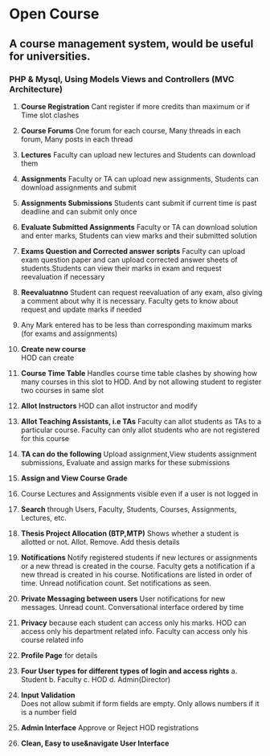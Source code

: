 # Open Course
## A course management system, would be useful for universities.
### PHP & Mysql, Using Models Views and Controllers (MVC Architecture)


1. **Course Registration**
Cant register if more credits than maximum or if Time slot clashes

2. **Course Forums** 
One forum for each course, Many threads in each forum, Many posts in each thread 

3. **Lectures**
Faculty can upload new lectures and Students can download them 

4. **Assignments**
Faculty or TA can upload new assignments, Students can download assignments and submit 

5. **Assignments Submissions** 
Students cant submit if current time is past deadline and can submit only once

6. **Evaluate Submitted Assignments**
Faculty or TA can download solution and enter marks, Students can view marks and their submitted solution 

7. **Exams Question and Corrected answer scripts**
Faculty can upload exam question paper and can upload corrected answer sheets of students.Students can view their marks in exam and request reevaluation if necessary 
8. **Re­evaluatnno**
Student can request reevaluation of any exam, also giving a comment about why it is necessary. Faculty gets to know about request and update marks if needed 

9. Any Mark entered has to be less than corresponding maximum marks (for exams and 
assignments) 

10. **Create new course**  
HOD can create 

11. **Course Time Table**
Handles course time table clashes by showing how many courses in this slot to HOD. And by not allowing student to register two courses in same slot 

12. **Allot Instructors**
HOD can allot instructor and modify 

13. **Allot Teaching Assistants, i.e TAs** 
Faculty can allot students as TAs to a particular course. Faculty can only allot students who are not registered for this course 

14. **TA can do the following**
Upload assignment,View students assignment submissions, Evaluate and assign marks for these submissions 
15. **Assign and View Course Grade**
16. Course Lectures and Assignments visible even if a user is not logged in 
17. **Search**
through Users, Faculty, Students, Courses, Assignments, Lectures, etc. 
18. **Thesis Project Allocation (BTP,MTP)**
Shows whether a student is allotted or not. Allot. Remove. Add thesis details 

19. **Notifications**
Notify registered students if new lectures or assignments or a new thread is created in the course. Faculty gets a notification if a new thread is created in his course. Notifications are listed in order of time. Unread notification count. Set notifications as seen.

20. **Private Messaging between users**
User notifications for new messages. Unread count. Conversational interface ordered by time 
21. **Privacy**
because each student can access only his marks. HOD can access only his department related info. Faculty can access only his course related info 

22. **Profile Page** for details
23. **Four User types for different types of login and access rights**
a. Student b. Faculty c. HOD d. Admin(Director)

24. **Input Validation**  
Does not allow submit if form fields are empty. Only allows numbers if it is a number field 

25. **Admin Interface**
Approve or Reject HOD registrations
 

26. **Clean, Easy to use&navigate User Interface** 
